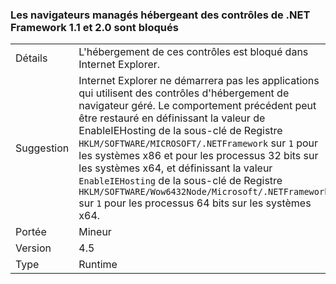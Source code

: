 ### <a name="managed-browser-hosting-controls-from-the-net-framework-11-and-20-are-blocked"></a>Les navigateurs managés hébergeant des contrôles de .NET Framework 1.1 et 2.0 sont bloqués

|   |   |
|---|---|
|Détails|L'hébergement de ces contrôles est bloqué dans Internet Explorer.|
|Suggestion|Internet Explorer ne démarrera pas les applications qui utilisent des contrôles d'hébergement de navigateur géré. Le comportement précédent peut être restauré en définissant la valeur de EnableIEHosting de la sous-clé de Registre <code>HKLM/SOFTWARE/MICROSOFT/.NETFramework</code> sur <code>1</code> pour les systèmes x86 et pour les processus 32 bits sur les systèmes x64, et définissant la valeur <code>EnableIEHosting</code> de la sous-clé de Registre <code>HKLM/SOFTWARE/Wow6432Node/Microsoft/.NETFramework</code> sur <code>1</code> pour les processus 64 bits sur les systèmes x64.|
|Portée|Mineur|
|Version|4.5|
|Type|Runtime|

